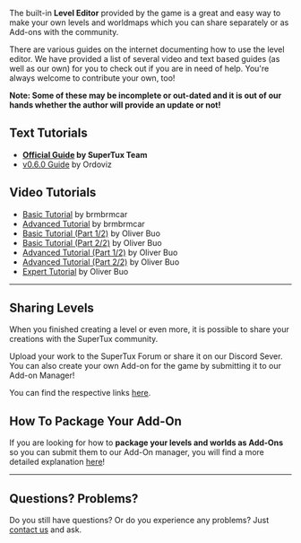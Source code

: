 The built-in **Level Editor** provided by the game is a great and easy way to make your own levels
and worldmaps which you can share separately or as Add-ons with the community.

There are various guides on the internet documenting how to use the level editor. We have provided
a list of several video and text based guides (as well as our own) for you to check out if you are
in need of help. You're always welcome to contribute your own, too!

**Note: Some of these may be incomplete or out-dated and it is out of our hands whether the author
will provide an update or not!**

Text Tutorials
--------------

- **[Official Guide](https://github.com/SuperTux/supertux/wiki/Level-Editor-Guide) by SuperTux Team**
- [v0.6.0 Guide](https://github.com/Ordoviz/wiki/blob/master/Editor-Guide-0-6-0) by Ordoviz


Video Tutorials
---------------

- [Basic Tutorial](https://www.youtube.com/watch?v=gsuKAy18iWo) by brmbrmcar
- [Advanced Tutorial](https://www.youtube.com/watch?v=drwLEYo8EVQ) by brmbrmcar
- [Basic Tutorial (Part 1/2)](https://www.youtube.com/watch?v=mhSNateb4nI) by Oliver Buo
- [Basic Tutorial (Part 2/2)](https://www.youtube.com/watch?v=NLWhteLNcC8) by Oliver Buo
- [Advanced Tutorial (Part 1/2)](https://www.youtube.com/watch?v=WBdwwcLD-vw) by Oliver Buo
- [Advanced Tutorial (Part 2/2)](https://www.youtube.com/watch?v=UoaGDuBax6E) by Oliver Buo
- [Expert Tutorial](https://www.youtube.com/watch?v=lL3oZbPfw08) by Oliver Buo

---

Sharing Levels
--------------

When you finished creating a level or even more, it is possible to share your creations with
the SuperTux community.

Upload your work to the SuperTux Forum or share it on our Discord Sever. You can also create
your own Add-on for the game by submitting it to our Add-on Manager!

You can find the respective links [here](https://github.com/SuperTux/supertux/wiki#for-level-designer).


How To Package Your Add-On
--------------------------

If you are looking for how to **package your levels and worlds as Add-Ons** so you can submit them
to our Add-On manager, you will find a more detailed explanation [here](https://github.com/SuperTux/supertux/wiki/Add-ons#packaging-addons)!

---

Questions? Problems?
--------------------

Do you still have questions? Or do you experience any problems? Just [contact us](https://www.supertux.org/contact.html) and ask.
